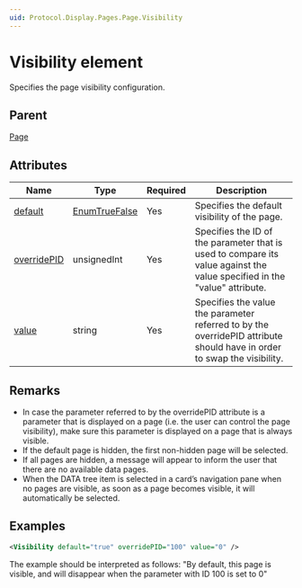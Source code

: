 ```yaml
---
uid: Protocol.Display.Pages.Page.Visibility
---
```


# Visibility element

Specifies the page visibility configuration.

## Parent

[Page](xref:Protocol.Display.Pages.Page)

## Attributes

|Name|Type|Required|Description|
|--- |--- |--- |--- |
|[default](xref:Protocol.Display.Pages.Page.Visibility-default)|[EnumTrueFalse](xref:Protocol-EnumTrueFalse)|Yes|Specifies the default visibility of the page.|
|[overridePID](xref:Protocol.Display.Pages.Page.Visibility-overridePID)|unsignedInt|Yes|Specifies the ID of the parameter that is used to compare its value against the value specified in the "value" attribute.|
|[value](xref:Protocol.Display.Pages.Page.Visibility-value)|string|Yes|Specifies the value the parameter referred to by the overridePID attribute should have in order to swap the visibility.|

## Remarks

- In case the parameter referred to by the overridePID attribute is a parameter that is displayed on a page (i.e. the user can control the page visibility), make sure this parameter is displayed on a page that is always visible.
- If the default page is hidden, the first non-hidden page will be selected.
- If all pages are hidden, a message will appear to inform the user that there are no available data pages.
- When the DATA tree item is selected in a card’s navigation pane when no pages are visible, as soon as a page becomes visible, it will automatically be selected.

## Examples

```xml
<Visibility default="true" overridePID="100" value="0" />
```

The example should be interpreted as follows: "By default, this page is visible, and will disappear when the parameter with ID 100 is set to 0"

